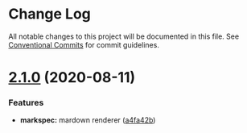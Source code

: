 # Change Log

All notable changes to this project will be documented in this file.
See [Conventional Commits](https://conventionalcommits.org) for commit guidelines.

# [2.1.0](https://github.com/stasson/markspec/compare/markspec@1.3.9...markspec@2.1.0) (2020-08-11)


### Features

* **markspec:** mardown renderer ([a4fa42b](https://github.com/stasson/markspec/commit/a4fa42ba585b1c275d350b6ff9529fefa3802165))
